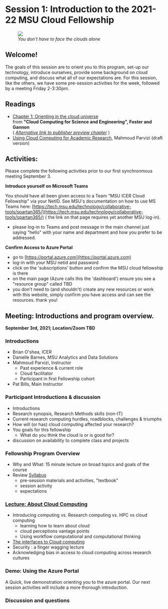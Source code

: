 # Session 1: Introduction to the 2021-22 MSU Cloud Fellowship

<figure>    
  <img src="../img/facing_the_atlantic_clouds_psbills_2021.gif" />
  <figcaption><em>You don't have to face the clouds alone</em></figcaption>
</figure>


## Welcome! 

The goals of this session are to orient you to this program, set-up our technology, introduce ourselves, provide some background on cloud computing, and discuss what all of our expectations are.    For this session, like the others, we have some pre-session activities for the week, followed by a meeting Friday 2-3:30pm.  

## Readings  

  * [Chapter 1: Orienting in the cloud universe](https://s3.us-east-2.amazonaws.com/a-book/Orienting.html) <br>from **"Cloud Computing for Science and Engineering", Foster and Gannon**  
     ( *[Alternative link to publisher preview chapter](https://mitpress.ublish.com/ereader/239/?preview#page/1)*  )
  * [Using Cloud Computing for Academic Research](../references/DRAFT_cloud_computing_for_academic_research_parvizi_2021.pdf), Mahmoud Parvizi (draft version)

## Activities:

Please complete the following activities prior to our first synchronmous meeting September 3. 

**Introduce yourself on Microsoft Teams**
 
   You should have all been given access to a Team "MSU ICER Cloud Fellowship" via your NetID.  See MSU's documentation on how to use MS Teams here:  [https://tech.msu.edu/technology/collaborative-tools/spartan365/](https://tech.msu.edu/technology/collaborative-tools/spartan365/)  ( the link on that page requires yet another MSU log-in).  

  * please log-in to Teams and post message in the main channel just saying "hello" with your name and department and how you prefer to be addressed.   

**Confirm Access to Azure Portal**

  * go to [https://portal.azure.com](https://portal.azure.com)
  * log-in with your MSU netid and password
  * click on the 'subscriptions' button and confirm the MSU cloud fellowship is there
  * on the main page (Azure calls this the 'dashboard') ensure you see a "resource group" called TBD 
  * you don't need to (and shouldn't) create any new resources or work with this website,  simply confirm you have access and can see the resources.  thank you!
       
## Meeting: Introductions and program overview. 

**September 3rd, 2021;  Location/Zoom TBD**

### Introductions
  * Brian O'shea, ICER
  * Danielle Barnes, MSU Analytics and Data Solutions
  * Mahmoud Parvizi, Instructor
     - Past experience & current role
     - Cloud facilitator
     - Participant in first Fellowship cohort
  * Pat Bills, Main Instructor
  
### Participant Introductions & discussion

  * Introductions
  * Research synopsis, Research Methods skills (non-IT)
  * Current research computing hurdles, roadblocks, challenges & triumphs
  * How will (or has) cloud computing affected your research?
  * You goals for this fellowship
    * What do you think the cloud is or is good for?
  * discussion on availability to complete class and projects
  
### Fellowship Program Overview

  * Why and What: 15 minute lecture on broad topics and goals of the course 
  * Review [Syllabus](../index.md#syllabus)
     * pre-session materials and activities, "textbook"
     * session activity
     * expectations

### [Lecture: About Cloud Computing](lecture_introduction_to_cloud_computing_research.md)
  
  * Introducing computing vs. Research computing vs. HPC vs cloud computing
     - learning how to learn about cloud
     - cloud perceptions vantage points
     - Using workflow computational and computational thinking 
  * [The interfaces to Cloud computing](intro_to_cloud_interfaces.md)
  * Security : a finger wagging lecture
  * Acknowledging bias in access to cloud computing across research cultures

### Demo: Using the Azure Portal

A Quick, live demonstration orienting you to the azure portal.  Our next session activities will include a more thorough introduction. 

### Discussion and questions